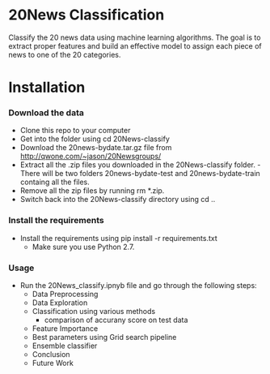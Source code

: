
# 20News Classification

Classify the 20 news data using machine learning algorithms. The goal is to extract proper features and build an effective model to assign each piece of news to one of the 20 categories.  

# Installation

### Download the data
- Clone this repo to your computer
- Get into the folder using cd 20News-classify
- Download the 20news-bydate.tar.gz file from http://qwone.com/~jason/20Newsgroups/
- Extract all the .zip files you downloaded in the 20News-classify folder.
    -There will be two folders 20news-bydate-test and 20news-bydate-train containg all the files.
- Remove all the zip files by running rm *.zip.
- Switch back into the 20News-classify directory using cd ..

### Install the requirements
- Install the requirements using pip install -r requirements.txt
    - Make sure you use Python 2.7.


### Usage
- Run the 20News_classify.ipnyb file and go through the following steps:
    - Data Preprocessing
    - Data Exploration
    - Classification using various methods 
        - comparison of accurany score on test data
    - Feature Importance
    - Best parameters using Grid search pipeline
    - Ensemble classifier
    - Conclusion 
    - Future Work


```python

```
